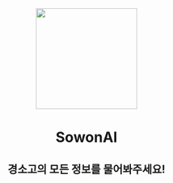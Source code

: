 <div align="center">
  <img src="https://github.com/user-attachments/assets/d8f4a787-39b9-422f-bcb6-6433eb2eea1b" width="200">

# SowonAI
## 경소고의 모든 정보를 물어봐주세요!

</div>
